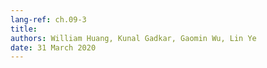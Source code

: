 ```yaml
---
lang-ref: ch.09-3
title: 
authors: William Huang, Kunal Gadkar, Gaomin Wu, Lin Ye
date: 31 March 2020
---
```



## <Title>


### <Subtitle>

<center>
<img src="{{site.baseurl}}/images/week09/09-3/..." height="400px" /><br>
<b>Fig. #</b>:(Description)
</center>

```python
class VAE(nn.Module):
    def __init__(self):
        super().__init__()

        self.encoder = nn.Sequential(
            nn.Linear(784, d ** 2),
            nn.ReLU(),
            nn.Linear(d ** 2, d * 2)
        )

        self.decoder = nn.Sequential(
            nn.Linear(d, d ** 2),
            nn.ReLU(),
            nn.Linear(d ** 2, 784),
            nn.Sigmoid(),
        )
```